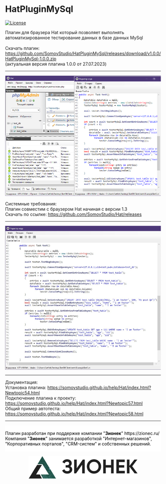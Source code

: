 # HatPluginMySql

[![License](http://img.shields.io/:license-GPL2-blue.svg)](https://github.com/SomovStudio/HatPluginMySql/blob/main/LICENSE)

Плагин для браузера Hat который позволяет выполнять автоматизированное тестирование данных в базе данных MySql
<br>
<br>Скачать плагин: 
<br>https://github.com/SomovStudio/HatPluginMySql/releases/download/v1.0.0/HatPluginMySql-1.0.0.zip
<br>(актуальная версия плагина 1.0.0 от 27.07.2023)
<hr>

<p align="center">
  <img src="https://github.com/SomovStudio/HatPluginMySql/blob/main/Images/plugin_small-min.png">
</p>

Системные требования:
<br>Плагин совместим с браузером Hat начиная с версии 1.3
<br>Скачать по ссылке: https://github.com/SomovStudio/Hat/releases

<hr>

<p align="center">
  <img src="https://github.com/SomovStudio/HatPluginMySql/blob/dev/Images/plugin_code-min.png">
</p>

<hr>

Документация:
<br>Установка плагина:  https://somovstudio.github.io/help/Hat/index.html?Newtopic54.html
<br>Подключение плагина к проекту:  https://somovstudio.github.io/help/Hat/index.html?Newtopic57.html
<br>Общий пример автотеста:  https://somovstudio.github.io/help/Hat/index.html?Newtopic58.html

<hr>

<p style="color: #000000; background-color: #FFFFFF">
	<br>Плагин разработан при поддержке компании "<b>Зионек</b>" https://zionec.ru/
	<br>Компания "<b>Зионек</b>" занимается разработкой "Интернет-магазинов", "Корпоративных порталов", "CRM-систем" и собственных решений.
	<br><br>
	<p align="center">
	  <img src="https://github.com/SomovStudio/Hat/blob/main/Img/partners/companyzionec.png">
	</p>
</p>